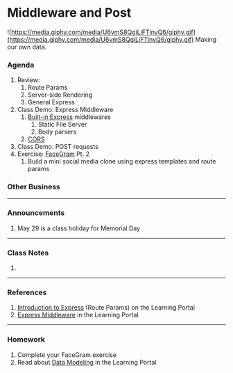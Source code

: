 # Middleware and Post

![https://media.giphy.com/media/U6vmS8QgiLjFTlnyQ6/giphy.gif](https://media.giphy.com/media/U6vmS8QgiLjFTlnyQ6/giphy.gif)
Making our own data.

### Agenda

1. Review: 
    1. Route Params
    2. Server-side Rendering
    3. General Express
2. Class Demo: Express Middleware
    1. [Built-in Express](http://expressjs.com/en/4x/api.html) middlewares
        1. Static File Server
        2. Body parsers
    2. [CORS](https://www.npmjs.com/package/cors)
3. Class Demo: POST requests
4. Exercise: [FaceGram](https://github.com/DanStough/dc-flex-feb-2021/tree/main/WK-12_T_Templates/exercise) Pt. 2
    1. Build a mini social media clone using express templates and route params

### Other Business

---

### Announcements

1. May 29 is a class holiday for Memorial Day

---

### Class Notes

1. 

---

### References

1. [Introduction to Express](https://learn.digitalcrafts.com/flex/lessons/back-end-foundations/express-101/#creating-the-friends-list) (Route Params) on the Learning Portal
2. [Express Middleware](https://learn.digitalcrafts.com/flex/lessons/back-end-foundations/express-middleware/#learning-objectives) in the Learning Portal

---

### Homework

1. Complete your FaceGram exercise
2. Read about [Data Modeling](https://learn.digitalcrafts.com/flex/lessons/databases/data-modeling/) in the Learning Portal
